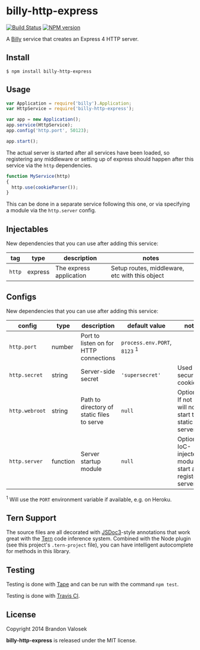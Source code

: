 # billy-http-express

[![Build Status](https://travis-ci.org/bvalosek/billy-http-express.png?branch=master)](https://travis-ci.org/bvalosek/billy-http-express)
[![NPM version](https://badge.fury.io/js/billy-http-express.png)](http://badge.fury.io/js/billy-http-express)

A [Billy](https://github.com/bvalosek/billy) service that creates an
Express 4 HTTP server.

## Install

```
$ npm install billy-http-express
```

## Usage

```javascript
var Application = require('billy').Application;
var HttpService = require('billy-http-express');

var app = new Application();
app.service(HttpService);
app.config('http.port', 50123);

app.start();
```

The actual server is started after all services have been loaded, so
registering any middleware or setting up of express should happen after this
service via the `http` dependencies.

```javascript
function MyService(http)
{
  http.use(cookieParser());
}
```

This can be done in a separate service following this one, or via specifying a
module via the `http.server` config.

## Injectables

New dependencies that you can use after adding this service:

 tag | type |description | notes
-----|------|------------|-------
`http` | express | The express application | Setup routes, middleware, etc with this object

## Configs

New dependencies that you can use after adding this service:

 config | type | description | default value | notes
--------|------|-------------|---------------|------
 `http.port` | number | Port to listen on for HTTP connections | `process.env.PORT`, `8123` <sup>1</sup> |
 `http.secret` | string | Server-side secret | `'supersecret'` | Used for securing cookies.
 `http.webroot` | string | Path to directory of static files to serve | `null` | Optional. If not set, will not start the static server.
 `http.server` | function | Server startup module | `null` | Optional IoC-injected module to start after registering server.

<sup>1</sup> Will use the `PORT` environment variable if available, e.g. on Heroku.

## Tern Support

The source files are all decorated with [JSDoc3](http://usejsdoc.org/)-style
annotations that work great with the [Tern](http://ternjs.net/) code inference
system. Combined with the Node plugin (see this project's `.tern-project`
file), you can have intelligent autocomplete for methods in this library.

## Testing

Testing is done with [Tape](http://github.com/substack/tape) and can be run
with the command `npm test`.

Testing is done with [Travis CI](https://travis-ci.org/bvalosek/billy-http-express).

## License
Copyright 2014 Brandon Valosek

**billy-http-express** is released under the MIT license.

